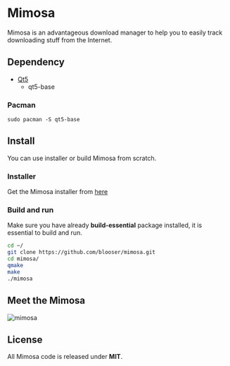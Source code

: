 # Mimosa

Mimosa is an advantageous download manager to help you to easily track downloading stuff from the Internet.

## Dependency

- [Qt5](https://www.qt.io/download)
	- qt5-base

### Pacman
```base
sudo pacman -S qt5-base
```

## Install

You can use installer or build Mimosa from scratch.

### Installer

Get the Mimosa installer from [here](https://github.com/blooser/Mimosa/releases)

### Build and run

Make sure you have already <b>build-essential</b> package installed, it is essential to build and run.

```bash
cd ~/
git clone https://github.com/blooser/mimosa.git
cd mimosa/
qmake
make
./mimosa
```

## Meet the Mimosa

![mimosa](https://i.postimg.cc/qvyC53HK/mimosa.png)

## License

All Mimosa code is released under <b>MIT</b>.
